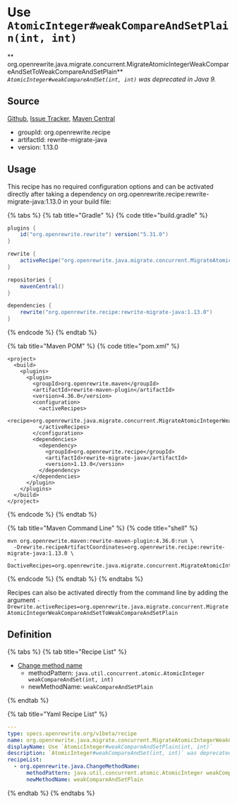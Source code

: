 # Use `AtomicInteger#weakCompareAndSetPlain(int, int)`

** org.openrewrite.java.migrate.concurrent.MigrateAtomicIntegerWeakCompareAndSetToWeakCompareAndSetPlain**
_`AtomicInteger#weakCompareAndSet(int, int)` was deprecated in Java 9._

## Source

[Github](https://github.com/openrewrite/rewrite-migrate-java), [Issue Tracker](https://github.com/openrewrite/rewrite-migrate-java/issues), [Maven Central](https://search.maven.org/artifact/org.openrewrite.recipe/rewrite-migrate-java/1.13.0/jar)

* groupId: org.openrewrite.recipe
* artifactId: rewrite-migrate-java
* version: 1.13.0


## Usage

This recipe has no required configuration options and can be activated directly after taking a dependency on org.openrewrite.recipe:rewrite-migrate-java:1.13.0 in your build file:

{% tabs %}
{% tab title="Gradle" %}
{% code title="build.gradle" %}
```groovy
plugins {
    id("org.openrewrite.rewrite") version("5.31.0")
}

rewrite {
    activeRecipe("org.openrewrite.java.migrate.concurrent.MigrateAtomicIntegerWeakCompareAndSetToWeakCompareAndSetPlain")
}

repositories {
    mavenCentral()
}

dependencies {
    rewrite("org.openrewrite.recipe:rewrite-migrate-java:1.13.0")
}
```
{% endcode %}
{% endtab %}

{% tab title="Maven POM" %}
{% code title="pom.xml" %}
```markup
<project>
  <build>
    <plugins>
      <plugin>
        <groupId>org.openrewrite.maven</groupId>
        <artifactId>rewrite-maven-plugin</artifactId>
        <version>4.36.0</version>
        <configuration>
          <activeRecipes>
            <recipe>org.openrewrite.java.migrate.concurrent.MigrateAtomicIntegerWeakCompareAndSetToWeakCompareAndSetPlain</recipe>
          </activeRecipes>
        </configuration>
        <dependencies>
          <dependency>
            <groupId>org.openrewrite.recipe</groupId>
            <artifactId>rewrite-migrate-java</artifactId>
            <version>1.13.0</version>
          </dependency>
        </dependencies>
      </plugin>
    </plugins>
  </build>
</project>
```
{% endcode %}
{% endtab %}

{% tab title="Maven Command Line" %}
{% code title="shell" %}
```shell
mvn org.openrewrite.maven:rewrite-maven-plugin:4.36.0:run \
  -Drewrite.recipeArtifactCoordinates=org.openrewrite.recipe:rewrite-migrate-java:1.13.0 \
  -DactiveRecipes=org.openrewrite.java.migrate.concurrent.MigrateAtomicIntegerWeakCompareAndSetToWeakCompareAndSetPlain
```
{% endcode %}
{% endtab %}
{% endtabs %}

Recipes can also be activated directly from the command line by adding the argument `-Drewrite.activeRecipes=org.openrewrite.java.migrate.concurrent.MigrateAtomicIntegerWeakCompareAndSetToWeakCompareAndSetPlain`

## Definition

{% tabs %}
{% tab title="Recipe List" %}
* [Change method name](../../../java/changemethodname.md)
  * methodPattern: `java.util.concurrent.atomic.AtomicInteger weakCompareAndSet(int, int)`
  * newMethodName: `weakCompareAndSetPlain`

{% endtab %}

{% tab title="Yaml Recipe List" %}
```yaml
---
type: specs.openrewrite.org/v1beta/recipe
name: org.openrewrite.java.migrate.concurrent.MigrateAtomicIntegerWeakCompareAndSetToWeakCompareAndSetPlain
displayName: Use `AtomicInteger#weakCompareAndSetPlain(int, int)`
description: `AtomicInteger#weakCompareAndSet(int, int)` was deprecated in Java 9.
recipeList:
  - org.openrewrite.java.ChangeMethodName:
      methodPattern: java.util.concurrent.atomic.AtomicInteger weakCompareAndSet(int, int)
      newMethodName: weakCompareAndSetPlain

```
{% endtab %}
{% endtabs %}
